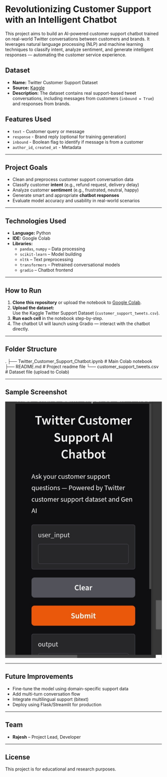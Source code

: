 # Revolutionizing Customer Support with an Intelligent Chatbot

This project aims to build an AI-powered customer support chatbot trained on real-world Twitter conversations between customers and brands. It leverages natural language processing (NLP) and machine learning techniques to classify intent, analyze sentiment, and generate intelligent responses — automating the customer service experience.

## Dataset

- **Name:** Twitter Customer Support Dataset
- **Source:** [Kaggle](https://www.kaggle.com/datasets/thoughtvector/customer-support-on-twitter)
- **Description:** The dataset contains real support-based tweet conversations, including messages from customers (`inbound = True`) and responses from brands.

## Features Used

- `text` - Customer query or message
- `response` - Brand reply (optional for training generation)
- `inbound` - Boolean flag to identify if message is from a customer
- `author_id`, `created_at` - Metadata

---

## Project Goals

- Clean and preprocess customer support conversation data
- Classify customer **intent** (e.g., refund request, delivery delay)
- Analyze customer **sentiment** (e.g., frustrated, neutral, happy)
- Generate smart and appropriate **chatbot responses**
- Evaluate model accuracy and usability in real-world scenarios

---

## Technologies Used

- **Language:** Python
- **IDE:** Google Colab
- **Libraries:**
  - `pandas`, `numpy` – Data processing
  - `scikit-learn` – Model building
  - `nltk` – Text preprocessing
  - `transformers` – Pretrained conversational models
  - `gradio` – Chatbot frontend

---

## How to Run

1. **Clone this repository** or upload the notebook to [Google Colab](https://colab.research.google.com).
2. **Upload the dataset:**  
   Use the Kaggle Twitter Support Dataset (`customer_support_tweets.csv`).
3. **Run each cell** in the notebook step-by-step.
4. The chatbot UI will launch using Gradio — interact with the chatbot directly.

---

## Folder Structure

. ├── Twitter_Customer_Support_Chatbot.ipynb   # Main Colab notebook ├── README.md                                # Project readme file └── customer_support_tweets.csv              # Dataset file (upload to Colab)

---

## Sample Screenshot

![chatbot-sample](IMG_20250429_083303.jpg)

---

## Future Improvements

- Fine-tune the model using domain-specific support data
- Add multi-turn conversation flow
- Integrate multilingual support (bitext)
- Deploy using Flask/Streamlit for production

---

## Team

- **Rajesh** – Project Lead, Developer

---

## License

This project is for educational and research purposes.

